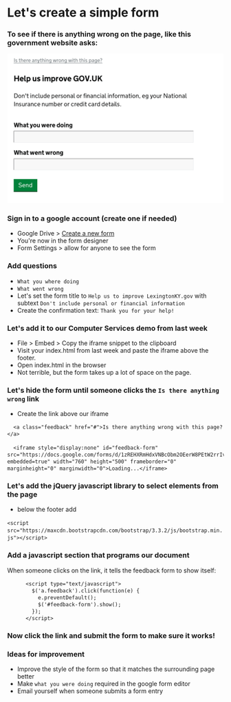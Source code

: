 # Let's create a simple form

### To see if there is anything wrong on the page, like this government website asks:


<img width="600px" src="https://raw.githubusercontent.com/lfucg/code-reviews/master/images/is-there-anything-wrong.png" alt="is there anything wrong with this site">

### Sign in to a google account (create one if needed)

* Google Drive > [Create a new form](http://docs.google.com/forms/create?usp=about_productspage&authuser=0)
* You're now in the form designer
* Form Settings > allow for anyone to see the form

### Add questions

* `What you where doing`
* `What went wrong`
* Let's set the form title to `Help us to improve LexingtonKY.gov` with subtext `Don't include personal or financial information`
* Create the confirmation text: `Thank you for your help!`
 


### Let's add it to our Computer Services demo from last week

* File > Embed > Copy the iframe snippet to the clipboard
* Visit your index.html from last week and paste the iframe above the footer.
* Open index.html in the browser
* Not terrible, but the form takes up a lot of space on the page.

### Let's hide the form until someone clicks the `Is there anything wrong` link

* Create the link above our iframe


```
  <a class="feedback" href="#">Is there anything wrong with this page?</a>
    
  <iframe style="display:none" id="feedback-form" src="https://docs.google.com/forms/d/1zREHXRmHdxVNBcObm2OEerW8PEtW2rrIviQVfSL6uC0/viewform?embedded=true" width="760" height="500" frameborder="0" marginheight="0" marginwidth="0">Loading...</iframe>
```

### Let's add the jQuery javascript library to select elements from the page

* below the footer add

`<script src="https://maxcdn.bootstrapcdn.com/bootstrap/3.3.2/js/bootstrap.min.js"></script>`


### Add a javascript section that programs our document

When someone clicks on the link, it tells the feedback form to show itself:

```
      <script type="text/javascript">
        $('a.feedback').click(function(e) {
          e.preventDefault();
          $('#feedback-form').show();
        });
      </script>
```

### Now click the link and submit the form to make sure it works!



### Ideas for improvement

* Improve the style of the form so that it matches the surrounding page better
* Make `what you were doing` required in the google form editor
* Email yourself when someone submits a form entry
